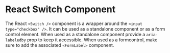 # React Switch Component

The React `<Switch />` component is a wrapper around the `<input type="checkbox" />`. It can be used as a standalone component or as a form control element. When used as a standalone component provide a `aria-labeledby` prop to keep it accessible. When used as a formcontrol, make sure to add the associated `<FormLabel>` component.
